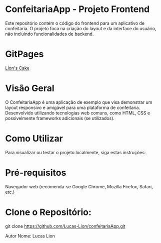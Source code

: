 # ConfeitariaApp - Projeto Frontend
Este repositório contém o código do frontend para um aplicativo de confeitaria. O projeto foca na criação do layout e da interface do usuário, não incluindo funcionalidades de backend.

# GitPages

<a href="https://lucas-lion.github.io/confeitariaApp/website/index.html">Lion's Cake</a>

# Visão Geral
O ConfeitariaApp é uma aplicação de exemplo que visa demonstrar um layout responsivo e amigável para uma plataforma de confeitaria. Desenvolvido utilizando tecnologias web comuns, como HTML, CSS e possivelmente frameworks adicionais (se utilizados).

# Como Utilizar
Para visualizar ou testar o projeto localmente, siga estas instruções:

# Pré-requisitos
Navegador web (recomenda-se Google Chrome, Mozilla Firefox, Safari, etc.)

# Clone o Repositório:

git clone https://github.com/Lucas-Lion/confeitariaApp.git


Autor
Nome: Lucas Lion

